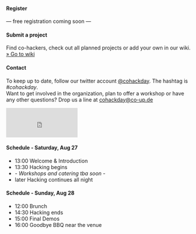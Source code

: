 <h4>Register</h4>

<p class="register_soon">&mdash; free registration coming soon &mdash;</p>

<h4>Submit a project</h4>

<p>
  Find co-hackers, check out all planned projects or add your own in our wiki.<br />
  <a href="http://coworkinghackday.wikispaces.com/" class="btn_link">&raquo; Go to wiki</a>
</p>

<h4>Contact</h4>

<p>
  To keep up to date, follow our twitter account <a href="http://twitter.com/cohackday" title="twitter.com/cohackday">@cohackday</a>. The hashtag is <em>#cohackday</em>.<br />
  Want to get involved in the organization, plan to offer a workshop or have any other questions? Drop us a line at <a href="mailto:cohackday@co-up.de">cohackday@co-up.de</a>
</p>

<iframe src="http://www.facebook.com/plugins/like.php?app_id=254989587863169&amp;href=http%3A%2F%2Fcoworkinghackday.org%2F&amp;send=false&amp;layout=standard&amp;width=194&amp;show_faces=true&amp;action=like&amp;colorscheme=light&amp;font=arial&amp;height=80" scrolling="no" frameborder="0" style="border:none; overflow:hidden; width:194px; height:80px;" allowTransparency="true"></iframe>

<h4>Schedule - Saturday, Aug 27</h4>

<ul>
  <li><span>13:00</span> Welcome &amp; Introduction</li>
  <li><span>13:30</span> Hacking begins</li>
  <li><i>- Workshops and catering tba soon -</i></li>
  <li><span>later</span> Hacking continues all night</li>
</ul>

<h4>Schedule - Sunday, Aug 28</h4>
<ul>
  <li><span>12:00</span> Brunch</li>
  <li><span>14:30</span> Hacking ends</li>
  <li><span>15:00</span> Final Demos</li>
  <li><span>16:00</span> Goodbye BBQ near the venue</li>
</ul>
